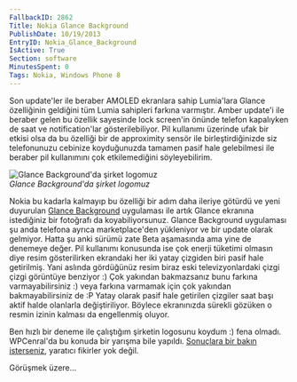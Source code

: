 ```yaml
---
FallbackID: 2862
Title: Nokia Glance Background
PublishDate: 10/19/2013
EntryID: Nokia_Glance_Background
IsActive: True
Section: software
MinutesSpent: 0
Tags: Nokia, Windows Phone 8
---
```

Son update'ler ile beraber AMOLED ekranlara sahip Lumia'lara Glance
özelliğinin geldiğini tüm Lumia sahipleri farkına varmıştır. Amber
update'i ile beraber gelen bu özellik sayesinde lock screen'in önünde
telefon kapalıyken de saat ve notification'lar gösterilebiliyor. Pil
kullanımı üzerinde ufak bir etkisi olsa da bu özelliği bir de
approximity sensör ile birleştirdiğinizde siz telefonunuzu cebinize
koyduğunuzda tamamen pasif hale gelebilmesi ile beraber pil kullanımını
çok etkilemediğini söyleyebilirim.

![Glance Background'da şirket
logomuz](http://cdn.daron.yondem.com/assets/2862/glance.jpg)\
*Glance Background'da şirket logomuz*

Nokia bu kadarla kalmayıp bu özelliği bir adım daha ileriye götürdü ve
yeni duyurulan [Glance
Background](http://www.windowsphone.com/en-us/store/app/glance-background/7c3378ff-2844-480b-b2e2-783537201b84)
uygulaması ile artık Glance ekranına istediğiniz bir fotoğrafı da
koyabiliyorsunuz. Glance Background uygulaması şu anda telefona ayrıca
marketplace'den yükleniyor ve bir update olarak gelmiyor. Hatta şu anki
sürümü zate Beta aşamasında ama yine de denemeye değer. Pil kullanımı
konusunda ise çok enerji tüketimi olmasın diye resim gösterilirken
ekrandaki her iki yatay çizgiden biri pasif hale getirilmiş. Yani
aslında gördüğünüz resim biraz eski televizyonlardaki çizgi çizgi
görüntüye benziyor :) Çok yakından bakmazsanız bunu farkına
varmayabilirsiniz :) veya farkına varmamak için çok yakından
bakmayabilirsiniz de :P Yatay olarak pasif hale getirilen çizgiler saat
başı aktif halde olanlarla değiştiriliyor. Böylece ekranınızda sürekli
gözüken o resmin izinin kalması da engellenmiş oluyor.

Ben hızlı bir deneme ile çalıştığım şirketin logosunu koydum :) fena
olmadı. WPCenral'da bu konuda bir yarışma bile yapıldı. [Sonuçlara bir
bakın
isterseniz](http://www.wpcentral.com/winners-windows-phone-central-glance-background-contest),
yaratıcı fikirler yok değil.

Görüşmek üzere...


